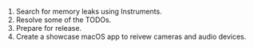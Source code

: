 1. Search for memory leaks using Instruments.
1. Resolve some of the TODOs.
1. Prepare for release.
1. Create a showcase macOS app to reivew cameras and audio devices.
